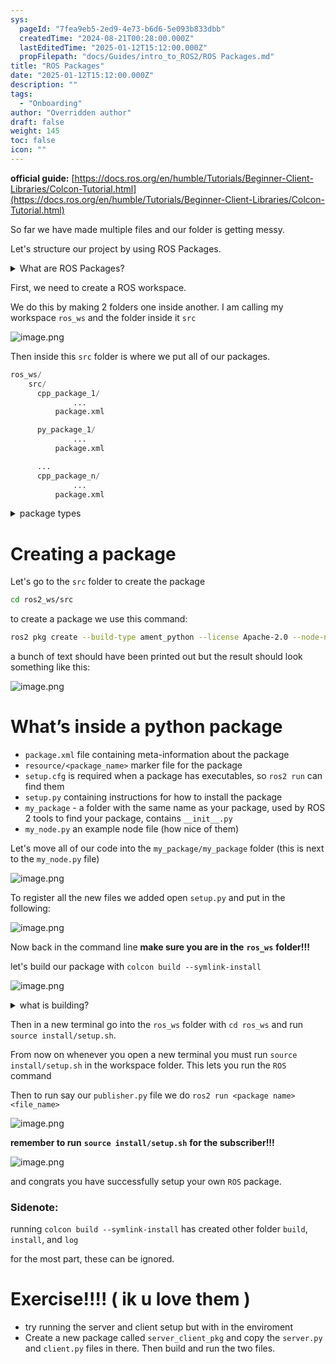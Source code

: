 ```yaml
---
sys:
  pageId: "7fea9eb5-2ed9-4e73-b6d6-5e093b833dbb"
  createdTime: "2024-08-21T00:28:00.000Z"
  lastEditedTime: "2025-01-12T15:12:00.000Z"
  propFilepath: "docs/Guides/intro_to_ROS2/ROS Packages.md"
title: "ROS Packages"
date: "2025-01-12T15:12:00.000Z"
description: ""
tags:
  - "Onboarding"
author: "Overridden author"
draft: false
weight: 145
toc: false
icon: ""
---
```


**official guide:** [https://docs.ros.org/en/humble/Tutorials/Beginner-Client-Libraries/Colcon-Tutorial.html](https://docs.ros.org/en/humble/Tutorials/Beginner-Client-Libraries/Colcon-Tutorial.html)

So far we have made multiple files and our folder is getting messy.

Let's structure our project by using ROS Packages.

<details>

<summary>What are ROS Packages?</summary>

ROS Packages are, as the name implies, packages of code that are highly sharable between ROS developers.

They consist of a folder, `package.xml` file, and source code

```python
      cpp_package_1/
		      ... imagine much code files here ..
          package.xml
```

</details>

First, we need to create a ROS workspace.

We do this by making 2 folders one inside another. I am calling my workspace `ros_ws` and the folder inside it `src`

![image.png](https://prod-files-secure.s3.us-west-2.amazonaws.com/d518164a-d88e-44d1-a4ee-3adb3bd8bce0/70706947-fd18-4537-a67b-e12946812d31/image.png?X-Amz-Algorithm=AWS4-HMAC-SHA256&X-Amz-Content-Sha256=UNSIGNED-PAYLOAD&X-Amz-Credential=ASIAZI2LB466R64MAPJJ%2F20250624%2Fus-west-2%2Fs3%2Faws4_request&X-Amz-Date=20250624T140951Z&X-Amz-Expires=3600&X-Amz-Security-Token=IQoJb3JpZ2luX2VjEDYaCXVzLXdlc3QtMiJGMEQCIBXbtmeDW7BsAhTWYbHw1qm5daXXnoCnWfrhBFoYXrymAiAnVZFnWV46pTmbR5ZpwyZo2UuIkJiMxG1LMGg%2FaDms4Sr%2FAwgvEAAaDDYzNzQyMzE4MzgwNSIMo6io4jA%2BJu9kTN9RKtwDSUuTlAKnXn62OVkJv%2BPXQI5flpBBFXC9pj8001zG45RVpDgoKk%2BHvmkkhAINmmT%2BkJchSt3H5uomDzYSnt8VAS79Ot3xkhmPmbBA%2Bf46m7VgNL6HhQvRPlGSs5LQ53GQrJFZOSIL3P75%2BQU4lCT4gLrWBil2w6oX3Ckdm%2FXHndbidMGecfcgNLWbISWS0ELeEOqB32UHfDFT20Kj69RWGmjWu0kt9A5Ek7hejC5SVTLfEOnOC%2BG4XAr2ubIhjJHFOFlROqbJZ9HY0djsRTHRDTd1gRqOotrzSVwqmN38iO4iiWijPZEMx33GmHbO3w1%2BDoItBmKP00cZlbvQkxoD0P4r60aKiqTddRAAuOlbQx%2BqLkXeh9ho2ZMXqmYIBJ%2BDTwLN5ZvxPruohWsX9UxKusv2q37yZH7tMkHCsdrKu2QCfxRvGZE3Z70L1k3Q%2BJsfSyotdkGxdspmjGHhYSRjhEjpoQ0%2FBEEZpZeH8XOPSJpfFWLn9V3h42%2BkyIZ0thM%2FIfeQNW2R5Kk%2FcYXbnv6FAfO3yQwxo0xlhoPModMCeLjVJw8sCEz7Igto8Cj1gfFjS1pGNmXl1eo4vvEQrGb59UTKgsdqXDbW8FL2L%2BLVtFQZOvICCnTm9v20CHYwtNzqwgY6pgEkl%2BuHuLOuUehLS6aAPQfK9ImOxUMOLwQCtMgGKE3TZqzAXnus1VGbJN57z3rrGIkYQ2cpS%2Fff2%2FYDT%2BxpvpiMpk4JTjgwt02mLAb0khCpM5sqdoIpFjwkS6tFa1zo1HYe1dcdV%2BguSMQaPJiaAjcdQsNDg11sReYq%2B5yzJ9scrkkX13O9HsZEFIRZQeI%2FMYWHeHWm1hsbRLEO%2FgxbK24msvk80L%2FA&X-Amz-Signature=54d40c9144c24e3111db34c3554c4ebf88c717fe248028d38019c7acc905c784&X-Amz-SignedHeaders=host&x-amz-checksum-mode=ENABLED&x-id=GetObject)

Then inside this `src` folder is where we put all of our packages.

```python
ros_ws/
    src/
      cpp_package_1/
		      ...
          package.xml

      py_package_1/
		      ...
          package.xml

      ...
      cpp_package_n/
		      ...
          package.xml

```

<details>

<summary>package types</summary>

packages can be either `C++` or python.

the intern file structure is different for each but for this guide we will stick to creating python packages

</details>

# Creating a package

Let's go to the `src` folder to create the package

```bash
cd ros2_ws/src
```

to create a package we use this command:

```bash
ros2 pkg create --build-type ament_python --license Apache-2.0 --node-name my_node my_package
```

a bunch of text should have been printed out but the result should look something like this:

![image.png](https://prod-files-secure.s3.us-west-2.amazonaws.com/d518164a-d88e-44d1-a4ee-3adb3bd8bce0/e6cf1e3f-8512-4a3e-b131-079f800bf3e8/image.png?X-Amz-Algorithm=AWS4-HMAC-SHA256&X-Amz-Content-Sha256=UNSIGNED-PAYLOAD&X-Amz-Credential=ASIAZI2LB466R64MAPJJ%2F20250624%2Fus-west-2%2Fs3%2Faws4_request&X-Amz-Date=20250624T140951Z&X-Amz-Expires=3600&X-Amz-Security-Token=IQoJb3JpZ2luX2VjEDYaCXVzLXdlc3QtMiJGMEQCIBXbtmeDW7BsAhTWYbHw1qm5daXXnoCnWfrhBFoYXrymAiAnVZFnWV46pTmbR5ZpwyZo2UuIkJiMxG1LMGg%2FaDms4Sr%2FAwgvEAAaDDYzNzQyMzE4MzgwNSIMo6io4jA%2BJu9kTN9RKtwDSUuTlAKnXn62OVkJv%2BPXQI5flpBBFXC9pj8001zG45RVpDgoKk%2BHvmkkhAINmmT%2BkJchSt3H5uomDzYSnt8VAS79Ot3xkhmPmbBA%2Bf46m7VgNL6HhQvRPlGSs5LQ53GQrJFZOSIL3P75%2BQU4lCT4gLrWBil2w6oX3Ckdm%2FXHndbidMGecfcgNLWbISWS0ELeEOqB32UHfDFT20Kj69RWGmjWu0kt9A5Ek7hejC5SVTLfEOnOC%2BG4XAr2ubIhjJHFOFlROqbJZ9HY0djsRTHRDTd1gRqOotrzSVwqmN38iO4iiWijPZEMx33GmHbO3w1%2BDoItBmKP00cZlbvQkxoD0P4r60aKiqTddRAAuOlbQx%2BqLkXeh9ho2ZMXqmYIBJ%2BDTwLN5ZvxPruohWsX9UxKusv2q37yZH7tMkHCsdrKu2QCfxRvGZE3Z70L1k3Q%2BJsfSyotdkGxdspmjGHhYSRjhEjpoQ0%2FBEEZpZeH8XOPSJpfFWLn9V3h42%2BkyIZ0thM%2FIfeQNW2R5Kk%2FcYXbnv6FAfO3yQwxo0xlhoPModMCeLjVJw8sCEz7Igto8Cj1gfFjS1pGNmXl1eo4vvEQrGb59UTKgsdqXDbW8FL2L%2BLVtFQZOvICCnTm9v20CHYwtNzqwgY6pgEkl%2BuHuLOuUehLS6aAPQfK9ImOxUMOLwQCtMgGKE3TZqzAXnus1VGbJN57z3rrGIkYQ2cpS%2Fff2%2FYDT%2BxpvpiMpk4JTjgwt02mLAb0khCpM5sqdoIpFjwkS6tFa1zo1HYe1dcdV%2BguSMQaPJiaAjcdQsNDg11sReYq%2B5yzJ9scrkkX13O9HsZEFIRZQeI%2FMYWHeHWm1hsbRLEO%2FgxbK24msvk80L%2FA&X-Amz-Signature=0531a6339b63c7dcae35f5bd55bd3c8d120d670a8231eca5c821775ea1276de1&X-Amz-SignedHeaders=host&x-amz-checksum-mode=ENABLED&x-id=GetObject)

# What’s inside a python package

- `package.xml` file containing meta-information about the package
- `resource/<package_name>` marker file for the package
- `setup.cfg` is required when a package has executables, so `ros2 run` can find them
- `setup.py` containing instructions for how to install the package
- `my_package` - a folder with the same name as your package, used by ROS 2 tools to find your package, contains `__init__.py`
- `my_node.py` an example node file (how nice of them)

Let's move all of our code into the `my_package/my_package` folder (this is next to the `my_node.py` file)

![image.png](https://prod-files-secure.s3.us-west-2.amazonaws.com/d518164a-d88e-44d1-a4ee-3adb3bd8bce0/9ce58f11-0da9-4d3e-b86d-506a9685d378/image.png?X-Amz-Algorithm=AWS4-HMAC-SHA256&X-Amz-Content-Sha256=UNSIGNED-PAYLOAD&X-Amz-Credential=ASIAZI2LB466R64MAPJJ%2F20250624%2Fus-west-2%2Fs3%2Faws4_request&X-Amz-Date=20250624T140951Z&X-Amz-Expires=3600&X-Amz-Security-Token=IQoJb3JpZ2luX2VjEDYaCXVzLXdlc3QtMiJGMEQCIBXbtmeDW7BsAhTWYbHw1qm5daXXnoCnWfrhBFoYXrymAiAnVZFnWV46pTmbR5ZpwyZo2UuIkJiMxG1LMGg%2FaDms4Sr%2FAwgvEAAaDDYzNzQyMzE4MzgwNSIMo6io4jA%2BJu9kTN9RKtwDSUuTlAKnXn62OVkJv%2BPXQI5flpBBFXC9pj8001zG45RVpDgoKk%2BHvmkkhAINmmT%2BkJchSt3H5uomDzYSnt8VAS79Ot3xkhmPmbBA%2Bf46m7VgNL6HhQvRPlGSs5LQ53GQrJFZOSIL3P75%2BQU4lCT4gLrWBil2w6oX3Ckdm%2FXHndbidMGecfcgNLWbISWS0ELeEOqB32UHfDFT20Kj69RWGmjWu0kt9A5Ek7hejC5SVTLfEOnOC%2BG4XAr2ubIhjJHFOFlROqbJZ9HY0djsRTHRDTd1gRqOotrzSVwqmN38iO4iiWijPZEMx33GmHbO3w1%2BDoItBmKP00cZlbvQkxoD0P4r60aKiqTddRAAuOlbQx%2BqLkXeh9ho2ZMXqmYIBJ%2BDTwLN5ZvxPruohWsX9UxKusv2q37yZH7tMkHCsdrKu2QCfxRvGZE3Z70L1k3Q%2BJsfSyotdkGxdspmjGHhYSRjhEjpoQ0%2FBEEZpZeH8XOPSJpfFWLn9V3h42%2BkyIZ0thM%2FIfeQNW2R5Kk%2FcYXbnv6FAfO3yQwxo0xlhoPModMCeLjVJw8sCEz7Igto8Cj1gfFjS1pGNmXl1eo4vvEQrGb59UTKgsdqXDbW8FL2L%2BLVtFQZOvICCnTm9v20CHYwtNzqwgY6pgEkl%2BuHuLOuUehLS6aAPQfK9ImOxUMOLwQCtMgGKE3TZqzAXnus1VGbJN57z3rrGIkYQ2cpS%2Fff2%2FYDT%2BxpvpiMpk4JTjgwt02mLAb0khCpM5sqdoIpFjwkS6tFa1zo1HYe1dcdV%2BguSMQaPJiaAjcdQsNDg11sReYq%2B5yzJ9scrkkX13O9HsZEFIRZQeI%2FMYWHeHWm1hsbRLEO%2FgxbK24msvk80L%2FA&X-Amz-Signature=11bd2fb2e5027975d2dd7000eddf9018398d1baca738d5cfb30b493a287e9d03&X-Amz-SignedHeaders=host&x-amz-checksum-mode=ENABLED&x-id=GetObject)

To register all the new files we added open `setup.py` and put in the following:

![image.png](https://prod-files-secure.s3.us-west-2.amazonaws.com/d518164a-d88e-44d1-a4ee-3adb3bd8bce0/1cd7c262-4cae-4496-9d75-c178537d24a2/image.png?X-Amz-Algorithm=AWS4-HMAC-SHA256&X-Amz-Content-Sha256=UNSIGNED-PAYLOAD&X-Amz-Credential=ASIAZI2LB466R64MAPJJ%2F20250624%2Fus-west-2%2Fs3%2Faws4_request&X-Amz-Date=20250624T140951Z&X-Amz-Expires=3600&X-Amz-Security-Token=IQoJb3JpZ2luX2VjEDYaCXVzLXdlc3QtMiJGMEQCIBXbtmeDW7BsAhTWYbHw1qm5daXXnoCnWfrhBFoYXrymAiAnVZFnWV46pTmbR5ZpwyZo2UuIkJiMxG1LMGg%2FaDms4Sr%2FAwgvEAAaDDYzNzQyMzE4MzgwNSIMo6io4jA%2BJu9kTN9RKtwDSUuTlAKnXn62OVkJv%2BPXQI5flpBBFXC9pj8001zG45RVpDgoKk%2BHvmkkhAINmmT%2BkJchSt3H5uomDzYSnt8VAS79Ot3xkhmPmbBA%2Bf46m7VgNL6HhQvRPlGSs5LQ53GQrJFZOSIL3P75%2BQU4lCT4gLrWBil2w6oX3Ckdm%2FXHndbidMGecfcgNLWbISWS0ELeEOqB32UHfDFT20Kj69RWGmjWu0kt9A5Ek7hejC5SVTLfEOnOC%2BG4XAr2ubIhjJHFOFlROqbJZ9HY0djsRTHRDTd1gRqOotrzSVwqmN38iO4iiWijPZEMx33GmHbO3w1%2BDoItBmKP00cZlbvQkxoD0P4r60aKiqTddRAAuOlbQx%2BqLkXeh9ho2ZMXqmYIBJ%2BDTwLN5ZvxPruohWsX9UxKusv2q37yZH7tMkHCsdrKu2QCfxRvGZE3Z70L1k3Q%2BJsfSyotdkGxdspmjGHhYSRjhEjpoQ0%2FBEEZpZeH8XOPSJpfFWLn9V3h42%2BkyIZ0thM%2FIfeQNW2R5Kk%2FcYXbnv6FAfO3yQwxo0xlhoPModMCeLjVJw8sCEz7Igto8Cj1gfFjS1pGNmXl1eo4vvEQrGb59UTKgsdqXDbW8FL2L%2BLVtFQZOvICCnTm9v20CHYwtNzqwgY6pgEkl%2BuHuLOuUehLS6aAPQfK9ImOxUMOLwQCtMgGKE3TZqzAXnus1VGbJN57z3rrGIkYQ2cpS%2Fff2%2FYDT%2BxpvpiMpk4JTjgwt02mLAb0khCpM5sqdoIpFjwkS6tFa1zo1HYe1dcdV%2BguSMQaPJiaAjcdQsNDg11sReYq%2B5yzJ9scrkkX13O9HsZEFIRZQeI%2FMYWHeHWm1hsbRLEO%2FgxbK24msvk80L%2FA&X-Amz-Signature=cafeb1fa79d70c9b666c01784ba52d2e33d19c92e8fa342df6d9e35f3fcdd34b&X-Amz-SignedHeaders=host&x-amz-checksum-mode=ENABLED&x-id=GetObject)

Now back in the command line **make sure you are in the** **`ros_ws`** **folder!!!**

let's build our package with `colcon build --symlink-install`

![image.png](https://prod-files-secure.s3.us-west-2.amazonaws.com/d518164a-d88e-44d1-a4ee-3adb3bd8bce0/2f2a0d27-b173-48fd-b189-5f5c0ce65619/image.png?X-Amz-Algorithm=AWS4-HMAC-SHA256&X-Amz-Content-Sha256=UNSIGNED-PAYLOAD&X-Amz-Credential=ASIAZI2LB466R64MAPJJ%2F20250624%2Fus-west-2%2Fs3%2Faws4_request&X-Amz-Date=20250624T140951Z&X-Amz-Expires=3600&X-Amz-Security-Token=IQoJb3JpZ2luX2VjEDYaCXVzLXdlc3QtMiJGMEQCIBXbtmeDW7BsAhTWYbHw1qm5daXXnoCnWfrhBFoYXrymAiAnVZFnWV46pTmbR5ZpwyZo2UuIkJiMxG1LMGg%2FaDms4Sr%2FAwgvEAAaDDYzNzQyMzE4MzgwNSIMo6io4jA%2BJu9kTN9RKtwDSUuTlAKnXn62OVkJv%2BPXQI5flpBBFXC9pj8001zG45RVpDgoKk%2BHvmkkhAINmmT%2BkJchSt3H5uomDzYSnt8VAS79Ot3xkhmPmbBA%2Bf46m7VgNL6HhQvRPlGSs5LQ53GQrJFZOSIL3P75%2BQU4lCT4gLrWBil2w6oX3Ckdm%2FXHndbidMGecfcgNLWbISWS0ELeEOqB32UHfDFT20Kj69RWGmjWu0kt9A5Ek7hejC5SVTLfEOnOC%2BG4XAr2ubIhjJHFOFlROqbJZ9HY0djsRTHRDTd1gRqOotrzSVwqmN38iO4iiWijPZEMx33GmHbO3w1%2BDoItBmKP00cZlbvQkxoD0P4r60aKiqTddRAAuOlbQx%2BqLkXeh9ho2ZMXqmYIBJ%2BDTwLN5ZvxPruohWsX9UxKusv2q37yZH7tMkHCsdrKu2QCfxRvGZE3Z70L1k3Q%2BJsfSyotdkGxdspmjGHhYSRjhEjpoQ0%2FBEEZpZeH8XOPSJpfFWLn9V3h42%2BkyIZ0thM%2FIfeQNW2R5Kk%2FcYXbnv6FAfO3yQwxo0xlhoPModMCeLjVJw8sCEz7Igto8Cj1gfFjS1pGNmXl1eo4vvEQrGb59UTKgsdqXDbW8FL2L%2BLVtFQZOvICCnTm9v20CHYwtNzqwgY6pgEkl%2BuHuLOuUehLS6aAPQfK9ImOxUMOLwQCtMgGKE3TZqzAXnus1VGbJN57z3rrGIkYQ2cpS%2Fff2%2FYDT%2BxpvpiMpk4JTjgwt02mLAb0khCpM5sqdoIpFjwkS6tFa1zo1HYe1dcdV%2BguSMQaPJiaAjcdQsNDg11sReYq%2B5yzJ9scrkkX13O9HsZEFIRZQeI%2FMYWHeHWm1hsbRLEO%2FgxbK24msvk80L%2FA&X-Amz-Signature=e13342990e7d47326aef0f2eb3728758d8bbd9d3e3b3fe12d34332e84be74886&X-Amz-SignedHeaders=host&x-amz-checksum-mode=ENABLED&x-id=GetObject)

<details>

<summary>what is building?</summary>

if you are a CS major at Rose-Hulman you will learn the answer to this in CSSE132

but TLDR; is it combines all the code files into one program that can be run easily 

</details>

Then in a new terminal go into the `ros_ws` folder with `cd ros_ws` and run `source install/setup.sh`. 

From now on whenever you open a new terminal you must run `source install/setup.sh` in the workspace folder. This lets you run the `ROS` command

Then to run say our `publisher.py` file we do `ros2 run <package name> <file_name>`

![image.png](https://prod-files-secure.s3.us-west-2.amazonaws.com/d518164a-d88e-44d1-a4ee-3adb3bd8bce0/4f4b1219-3a44-4632-aa0a-ce3471699f59/image.png?X-Amz-Algorithm=AWS4-HMAC-SHA256&X-Amz-Content-Sha256=UNSIGNED-PAYLOAD&X-Amz-Credential=ASIAZI2LB466R64MAPJJ%2F20250624%2Fus-west-2%2Fs3%2Faws4_request&X-Amz-Date=20250624T140951Z&X-Amz-Expires=3600&X-Amz-Security-Token=IQoJb3JpZ2luX2VjEDYaCXVzLXdlc3QtMiJGMEQCIBXbtmeDW7BsAhTWYbHw1qm5daXXnoCnWfrhBFoYXrymAiAnVZFnWV46pTmbR5ZpwyZo2UuIkJiMxG1LMGg%2FaDms4Sr%2FAwgvEAAaDDYzNzQyMzE4MzgwNSIMo6io4jA%2BJu9kTN9RKtwDSUuTlAKnXn62OVkJv%2BPXQI5flpBBFXC9pj8001zG45RVpDgoKk%2BHvmkkhAINmmT%2BkJchSt3H5uomDzYSnt8VAS79Ot3xkhmPmbBA%2Bf46m7VgNL6HhQvRPlGSs5LQ53GQrJFZOSIL3P75%2BQU4lCT4gLrWBil2w6oX3Ckdm%2FXHndbidMGecfcgNLWbISWS0ELeEOqB32UHfDFT20Kj69RWGmjWu0kt9A5Ek7hejC5SVTLfEOnOC%2BG4XAr2ubIhjJHFOFlROqbJZ9HY0djsRTHRDTd1gRqOotrzSVwqmN38iO4iiWijPZEMx33GmHbO3w1%2BDoItBmKP00cZlbvQkxoD0P4r60aKiqTddRAAuOlbQx%2BqLkXeh9ho2ZMXqmYIBJ%2BDTwLN5ZvxPruohWsX9UxKusv2q37yZH7tMkHCsdrKu2QCfxRvGZE3Z70L1k3Q%2BJsfSyotdkGxdspmjGHhYSRjhEjpoQ0%2FBEEZpZeH8XOPSJpfFWLn9V3h42%2BkyIZ0thM%2FIfeQNW2R5Kk%2FcYXbnv6FAfO3yQwxo0xlhoPModMCeLjVJw8sCEz7Igto8Cj1gfFjS1pGNmXl1eo4vvEQrGb59UTKgsdqXDbW8FL2L%2BLVtFQZOvICCnTm9v20CHYwtNzqwgY6pgEkl%2BuHuLOuUehLS6aAPQfK9ImOxUMOLwQCtMgGKE3TZqzAXnus1VGbJN57z3rrGIkYQ2cpS%2Fff2%2FYDT%2BxpvpiMpk4JTjgwt02mLAb0khCpM5sqdoIpFjwkS6tFa1zo1HYe1dcdV%2BguSMQaPJiaAjcdQsNDg11sReYq%2B5yzJ9scrkkX13O9HsZEFIRZQeI%2FMYWHeHWm1hsbRLEO%2FgxbK24msvk80L%2FA&X-Amz-Signature=9b27846cd84178b1204d4c3523fdc33891fc496b6c5cf20cdd14e1784d14a7d1&X-Amz-SignedHeaders=host&x-amz-checksum-mode=ENABLED&x-id=GetObject)

**remember to run** **`source install/setup.sh`** **for the subscriber!!!**

![image.png](https://prod-files-secure.s3.us-west-2.amazonaws.com/d518164a-d88e-44d1-a4ee-3adb3bd8bce0/02121119-dad4-49ec-8356-c956108b4243/image.png?X-Amz-Algorithm=AWS4-HMAC-SHA256&X-Amz-Content-Sha256=UNSIGNED-PAYLOAD&X-Amz-Credential=ASIAZI2LB466R64MAPJJ%2F20250624%2Fus-west-2%2Fs3%2Faws4_request&X-Amz-Date=20250624T140951Z&X-Amz-Expires=3600&X-Amz-Security-Token=IQoJb3JpZ2luX2VjEDYaCXVzLXdlc3QtMiJGMEQCIBXbtmeDW7BsAhTWYbHw1qm5daXXnoCnWfrhBFoYXrymAiAnVZFnWV46pTmbR5ZpwyZo2UuIkJiMxG1LMGg%2FaDms4Sr%2FAwgvEAAaDDYzNzQyMzE4MzgwNSIMo6io4jA%2BJu9kTN9RKtwDSUuTlAKnXn62OVkJv%2BPXQI5flpBBFXC9pj8001zG45RVpDgoKk%2BHvmkkhAINmmT%2BkJchSt3H5uomDzYSnt8VAS79Ot3xkhmPmbBA%2Bf46m7VgNL6HhQvRPlGSs5LQ53GQrJFZOSIL3P75%2BQU4lCT4gLrWBil2w6oX3Ckdm%2FXHndbidMGecfcgNLWbISWS0ELeEOqB32UHfDFT20Kj69RWGmjWu0kt9A5Ek7hejC5SVTLfEOnOC%2BG4XAr2ubIhjJHFOFlROqbJZ9HY0djsRTHRDTd1gRqOotrzSVwqmN38iO4iiWijPZEMx33GmHbO3w1%2BDoItBmKP00cZlbvQkxoD0P4r60aKiqTddRAAuOlbQx%2BqLkXeh9ho2ZMXqmYIBJ%2BDTwLN5ZvxPruohWsX9UxKusv2q37yZH7tMkHCsdrKu2QCfxRvGZE3Z70L1k3Q%2BJsfSyotdkGxdspmjGHhYSRjhEjpoQ0%2FBEEZpZeH8XOPSJpfFWLn9V3h42%2BkyIZ0thM%2FIfeQNW2R5Kk%2FcYXbnv6FAfO3yQwxo0xlhoPModMCeLjVJw8sCEz7Igto8Cj1gfFjS1pGNmXl1eo4vvEQrGb59UTKgsdqXDbW8FL2L%2BLVtFQZOvICCnTm9v20CHYwtNzqwgY6pgEkl%2BuHuLOuUehLS6aAPQfK9ImOxUMOLwQCtMgGKE3TZqzAXnus1VGbJN57z3rrGIkYQ2cpS%2Fff2%2FYDT%2BxpvpiMpk4JTjgwt02mLAb0khCpM5sqdoIpFjwkS6tFa1zo1HYe1dcdV%2BguSMQaPJiaAjcdQsNDg11sReYq%2B5yzJ9scrkkX13O9HsZEFIRZQeI%2FMYWHeHWm1hsbRLEO%2FgxbK24msvk80L%2FA&X-Amz-Signature=9d1317ba92669c39e40dc46c2e6f04c5a3140e96bc4b48c7f01fb7b35f2cc631&X-Amz-SignedHeaders=host&x-amz-checksum-mode=ENABLED&x-id=GetObject)

and congrats you have successfully setup your own `ROS` package.

### Sidenote:

running `colcon build --symlink-install` has created other folder `build`, `install`, and `log`

for the most part, these can be ignored.

# Exercise!!!! ( ik u love them )

- try running the server and client setup but with in the enviroment
- Create a new package called `server_client_pkg` and copy the `server.py` and `client.py` files in there. Then build and run the two files.
